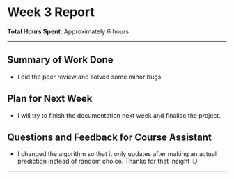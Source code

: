 # Week 3 Report

**Total Hours Spent**: Approximately 6 hours

---

## Summary of Work Done

- I did the peer review and solved some minor bugs

## Plan for Next Week

- I will try to finish the documentation next week and finalise the project.

## Questions and Feedback for Course Assistant

- I changed the algorithm so that it only updates after making an actual prediction instead of random choice. Thanks for that insight :D

---
